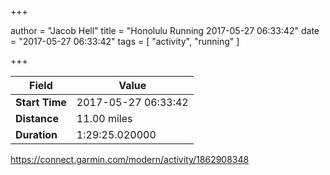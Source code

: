 +++

author = "Jacob Hell"
title = "Honolulu Running 2017-05-27 06:33:42"
date = "2017-05-27 06:33:42"
tags = [
    "activity", "running"
]

+++

<!--more-->

|Field  |Value  |
|--- | --- |
|**Start Time**|2017-05-27 06:33:42|
|**Distance**|11.00 miles|
|**Duration**|1:29:25.020000|

https://connect.garmin.com/modern/activity/1862908348